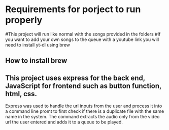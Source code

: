 <h1>Requirements for porject to run properly</h1>
#This project will run like normal with the songs provided in the folders
#If you want to add your own songs to the queue with a youtube link you will need to install yt-dl using brew

<h2>How to install brew</h2>



<h2>This project uses express for the back end, JavaScript for frontend such as button function, html, css.</h2>



Express was used to handle the url inputs from the user and process it into a command line promt to 
first check if there is a duplicate file with the same name in the system. The command extracts the audio only from the 
video url the user entered and adds it to a queue to be played.
